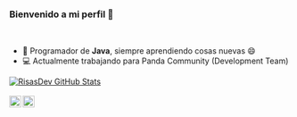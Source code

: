### Bienvenido a mi perfil 👋

<br />

- 🌱 Programador de **Java**, siempre aprendiendo cosas nuevas 😄
- 💻 Actualmente trabajando para Panda Community (Development Team)
  
<a href="https://github.com/RisasDev">
  <img align="center" src="https://github-readme-stats.anuraghazra1.vercel.app/api?username=risasdev&show_icons=true&include_all_commits=true&theme=vision-friendly-dark&count_private=true" alt="RisasDev GitHub Stats" />
</a>
<br />
<br />
<a href="https://twitter.com/RisasDev">
  <img align="left" alt="RisasDev" width="21px" src="https://raw.githubusercontent.com/anuraghazra/anuraghazra/master/assets/twitter.svg" />
</a>

<a href="https://discord.gg/pandacommunity">
  <img align="left" alt="RisasDev" width="21px" src="https://raw.githubusercontent.com/anuraghazra/anuraghazra/master/assets/discord-round.svg" />
</a>
<br />
